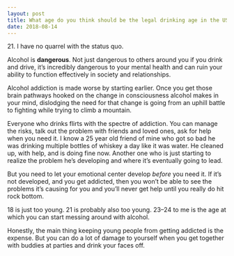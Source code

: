 ```yaml
---
layout: post
title: What age do you think should be the legal drinking age in the US?
date: 2018-08-14
---
```


<p>21. I have no quarrel with the status quo.</p><p>Alcohol is <b>dangerous</b>. Not just dangerous to others around you if you drink and drive, it’s incredibly dangerous to your mental health and can ruin your ability to function effectively in society and relationships.</p><p>Alcohol addiction is made worse by starting earlier. Once you get those brain pathways hooked on the change in consciousness alcohol makes in your mind, dislodging the need for that change is going from an uphill battle to fighting while trying to climb a mountain.</p><p>Everyone who drinks flirts with the spectre of addiction. You can manage the risks, talk out the problem with friends and loved ones, ask for help when you need it. I know a 25 year old friend of mine who got so bad he was drinking multiple bottles of whiskey a day like it was water. He cleaned up, with help, and is doing fine now. Another one who is just starting to realize the problem he’s developing and where it’s eventually going to lead.</p><p>But you need to let your emotional center develop <i>before</i> you need it. If it’s not developed, and you get addicted, then you won’t be able to see the problems it’s causing for you and you’ll never get help until you really do hit rock bottom.</p><p>18 is just too young. 21 is probably also too young. 23–24 to me is the age at which you can start messing around with alcohol.</p><p>Honestly, the main thing keeping young people from getting addicted is the expense. But you can do a lot of damage to yourself when you get together with buddies at parties and drink your faces off.</p>
